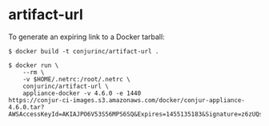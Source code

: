 # artifact-url

To generate an expiring link to a Docker tarball:

```sh-session
$ docker build -t conjurinc/artifact-url .

$ docker run \
	--rm \
	-v $HOME/.netrc:/root/.netrc \
	conjurinc/artifact-url \
	appliance-docker -v 4.6.0 -e 1440
https://conjur-ci-images.s3.amazonaws.com/docker/conjur-appliance-4.6.0.tar?AWSAccessKeyId=AKIAJPO6V53S56MPS6SQ&Expires=1455135183&Signature=z6zUQskd39WQZGAlf3ydZ52hGdc%3D
```
